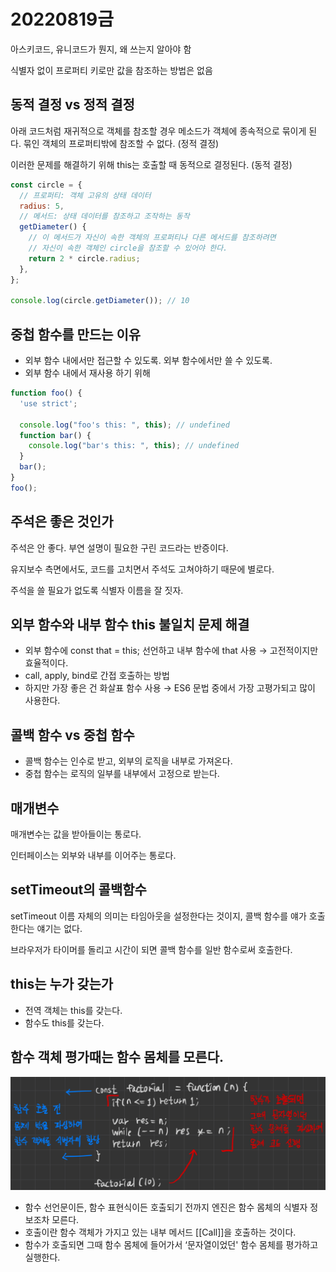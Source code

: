 # 20220819금

아스키코드, 유니코드가 뭔지, 왜 쓰는지 알아야 함

식별자 없이 프로퍼티 키로만 값을 참조하는 방법은 없음

## 동적 결정 vs 정적 결정

아래 코드처럼 재귀적으로 객체를 참조할 경우 메소드가 객체에 종속적으로 묶이게 된다. 묶인 객체의 프로퍼티밖에 참조할 수 없다. (정적 결정)

이러한 문제를 해결하기 위해 this는 호출할 때 동적으로 결정된다. (동적 결정)

```jsx
const circle = {
  // 프로퍼티: 객체 고유의 상태 데이터
  radius: 5,
  // 메서드: 상태 데이터를 참조하고 조작하는 동작
  getDiameter() {
    // 이 메서드가 자신이 속한 객체의 프로퍼티나 다른 메서드를 참조하려면
    // 자신이 속한 객체인 circle을 참조할 수 있어야 한다.
    return 2 * circle.radius;
  },
};

console.log(circle.getDiameter()); // 10
```

## 중첩 함수를 만드는 이유

- 외부 함수 내에서만 접근할 수 있도록. 외부 함수에서만 쓸 수 있도록.
- 외부 함수 내에서 재사용 하기 위해

```jsx
function foo() {
  'use strict';

  console.log("foo's this: ", this); // undefined
  function bar() {
    console.log("bar's this: ", this); // undefined
  }
  bar();
}
foo();
```

## 주석은 좋은 것인가

주석은 안 좋다. 부연 설명이 필요한 구린 코드라는 반증이다.

유지보수 측면에서도, 코드를 고치면서 주석도 고쳐야하기 때문에 별로다.

주석을 쓸 필요가 없도록 식별자 이름을 잘 짓자.

## 외부 함수와 내부 함수 this 불일치 문제 해결

- 외부 함수에 const that = this; 선언하고 내부 함수에 that 사용
  → 고전적이지만 효율적이다.
- call, apply, bind로 간접 호출하는 방법
- 하지만 가장 좋은 건 화살표 함수 사용
  → ES6 문법 중에서 가장 고평가되고 많이 사용한다.

## 콜백 함수 vs 중첩 함수

- 콜백 함수는 인수로 받고, 외부의 로직을 내부로 가져온다.
- 중첩 함수는 로직의 일부를 내부에서 고정으로 받는다.

## 매개변수

매개변수는 값을 받아들이는 통로다.

인터페이스는 외부와 내부를 이어주는 통로다.

## setTimeout의 콜백함수

setTimeout 이름 자체의 의미는 타임아웃을 설정한다는 것이지, 콜백 함수를 얘가 호출한다는 얘기는 없다.

브라우저가 타이머를 돌리고 시간이 되면 콜백 함수를 일반 함수로써 호출한다.

## this는 누가 갖는가

- 전역 객체는 this를 갖는다.
- 함수도 this를 갖는다.

## 함수 객체 평가때는 함수 몸체를 모른다.

![IMG_44599F8A9830-1.jpeg](./image/2022081901.jpeg)

- 함수 선언문이든, 함수 표현식이든 호출되기 전까지 엔진은 함수 몸체의 식별자 정보조차 모른다.
- 호출이란 함수 객체가 가지고 있는 내부 메서드 [[Call]]을 호출하는 것이다.
- 함수가 호출되면 그때 함수 몸체에 들어가서 ‘문자열이었던' 함수 몸체를 평가하고 실행한다.

